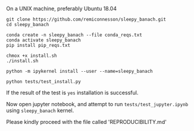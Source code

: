 On a UNIX machine, preferably Ubuntu 18.04

```
git clone https://github.com/remiconnesson/sleepy_banach.git 
cd sleepy_banach

conda create -n sleepy_banach --file conda_reqs.txt
conda activate sleepy_banach 
pip install pip_reqs.txt

chmox +x install.sh
./install.sh

python -m ipykernel install --user --name=sleepy_banach

python tests/test_install.py
```

If the result of the test is `yes` installation is successful.

Now open jupyter notebook, and attempt to run `tests/test_jupyter.ipynb` using `sleepy_banach` kernel.

Please kindly proceed with the file called 'REPRODUCIBILITY.md'


